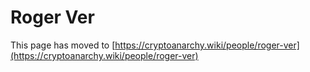 
# Roger Ver

This page has moved to [https://cryptoanarchy.wiki/people/roger-ver](https://cryptoanarchy.wiki/people/roger-ver)

